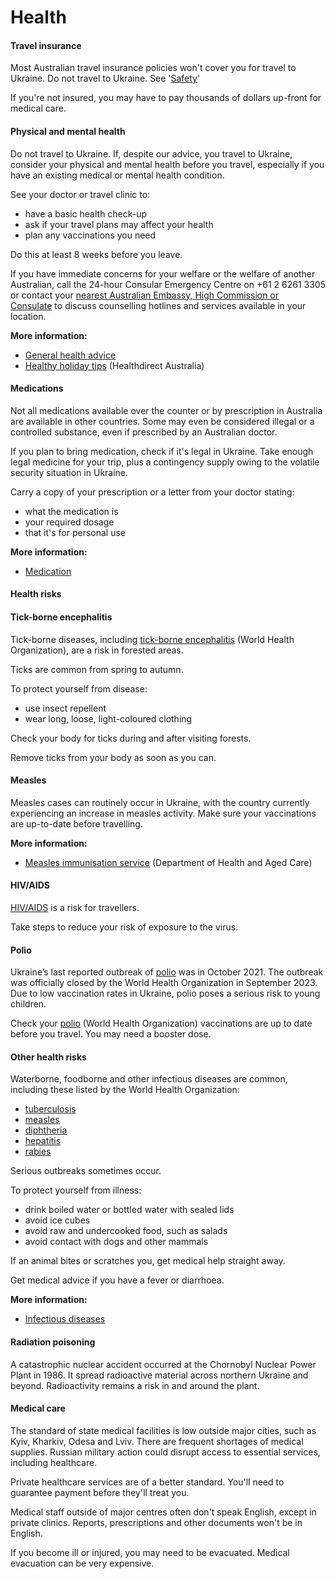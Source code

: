 # Health

#### Travel insurance

Most Australian travel insurance policies won't cover you for travel to Ukraine. Do not travel to Ukraine. See '[Safety](#safety)'

If you're not insured, you may have to pay thousands of dollars up-front for medical care.

#### Physical and mental health

Do not travel to Ukraine. If, despite our advice, you travel to Ukraine, consider your physical and mental health before you travel, especially if you have an existing medical or mental health condition.

See your doctor or travel clinic to:

* have a basic health check-up
* ask if your travel plans may affect your health
* plan any vaccinations you need

Do this at least 8 weeks before you leave.

If you have immediate concerns for your welfare or the welfare of another Australian, call the 24-hour Consular Emergency Centre on +61 2 6261 3305 or contact your [nearest Australian Embassy, High Commission or Consulate](https://www.dfat.gov.au/about-us/our-locations/missions/our-embassies-and-consulates-overseas) to discuss counselling hotlines and services available in your location.

**More information:**

* [General health advice](/before-you-go/health "Taking care of your health")
* [Healthy holiday tips](https://www.healthdirect.gov.au/healthy-holiday-tips-infographic) (Healthdirect Australia)

#### Medications

Not all medications available over the counter or by prescription in Australia are available in other countries. Some may even be considered illegal or a controlled substance, even if prescribed by an Australian doctor.

If you plan to bring medication, check if it's legal in Ukraine. Take enough legal medicine for your trip, plus a contingency supply owing to the volatile security situation in Ukraine.

Carry a copy of your prescription or a letter from your doctor stating:

* what the medication is
* your required dosage
* that it's for personal use

**More information:**

* [Medication](/before-you-go/health/medications "Medication and medical equipment")

#### Health risks

#### Tick-borne encephalitis

Tick-borne diseases, including [tick-borne encephalitis](https://www.who.int/immunization/diseases/tick_encephalitis/en/) (World Health Organization), are a risk in forested areas.

Ticks are common from spring to autumn.

To protect yourself from disease:

* use insect repellent
* wear long, loose, light-coloured clothing

Check your body for ticks during and after visiting forests.

Remove ticks from your body as soon as you can.

#### Measles

Measles cases can routinely occur in Ukraine, with the country currently experiencing an increase in measles activity. Make sure your vaccinations are up-to-date before travelling.

**More information:**

* [Measles immunisation service](https://www.health.gov.au/health-topics/immunisation/immunisation-services/measles-immunisation-service) (Department of Health and Aged Care)

#### HIV/AIDS

[HIV/AIDS](https://www.who.int/news-room/fact-sheets/detail/hiv-aids) is a risk for travellers.

Take steps to reduce your risk of exposure to the virus.

#### Polio

Ukraine’s last reported outbreak of [polio](https://www.who.int/news-room/fact-sheets/detail/poliomyelitis) was in October 2021. The outbreak was officially closed by the World Health Organization in September 2023. Due to low vaccination rates in Ukraine, polio poses a serious risk to young children.

Check your [polio](https://www.who.int/news-room/fact-sheets/detail/poliomyelitis) (World Health Organization) vaccinations are up to date before you travel. You may need a booster dose.

#### Other health risks

Waterborne, foodborne and other infectious diseases are common, including these listed by the World Health Organization:

* [tuberculosis](https://www.who.int/news-room/fact-sheets/detail/tuberculosis)
* [measles](https://www.who.int/news-room/fact-sheets/detail/measles)
* [diphtheria](https://www.healthdirect.gov.au/diphtheria)
* [hepatitis](https://www.who.int/hepatitis/en/)
* [rabies](https://www.who.int/news-room/fact-sheets/detail/rabies)

Serious outbreaks sometimes occur.

To protect yourself from illness:

* drink boiled water or bottled water with sealed lids
* avoid ice cubes
* avoid raw and undercooked food, such as salads
* avoid contact with dogs and other mammals

If an animal bites or scratches you, get medical help straight away.

Get medical advice if you have a fever or diarrhoea.

**More information:**

* [Infectious diseases](/before-you-go/health/diseases "Infectious diseases")

#### Radiation poisoning

A catastrophic nuclear accident occurred at the Chornobyl Nuclear Power Plant in 1986. It spread radioactive material across northern Ukraine and beyond. Radioactivity remains a risk in and around the plant.

#### Medical care

The standard of state medical facilities is low outside major cities, such as Kyiv, Kharkiv, Odesa and Lviv. There are frequent shortages of medical supplies. Russian military action could disrupt access to essential services, including healthcare.

Private healthcare services are of a better standard. You'll need to guarantee payment before they'll treat you.

Medical staff outside of major centres often don't speak English, except in private clinics. Reports, prescriptions and other documents won't be in English.

If you become ill or injured, you may need to be evacuated. Medical evacuation can be very expensive.